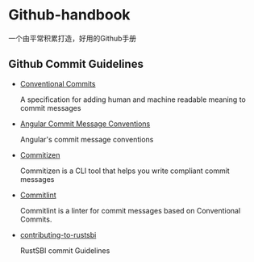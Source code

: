 # Github-handbook

一个由平常积累打造，好用的Github手册

## Github Commit Guidelines

- [Conventional Commits](https://www.conventionalcommits.org/en/v1.0.0/)

    A specification for adding human and machine readable meaning to commit messages

- [Angular Commit Message Conventions](https://github.com/angular/angular/blob/master/CONTRIBUTING.md#commit)

    Angular's commit message conventions

- [Commitizen](https://github.com/commitizen/cz-cli)

    Commitizen is a CLI tool that helps you write compliant commit messages

- [Commitlint](https://github.com/conventional-changelog/commitlint)

    Commitlint is a linter for commit messages based on Conventional Commits.

- [contributing-to-rustsbi](https://oss.hust.openatom.club/ch3/sec1/contributing-to-rustsbi/)

    RustSBI commit Guidelines